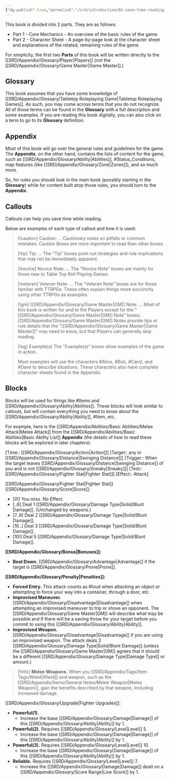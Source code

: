 ```yaml
---
{"dg-publish":true,"permalink":"/srd/introduction/01-save-time-reading/"}
---
```



This book is divided into 2<!--TODO How many!?--> parts. They are as follows:
* Part 1 - Core Mechanics - An overview of the basic rules of the game.
* Part 2 - Character Sheet - A page-by-page look at the character sheet and explanations of the related, remaining rules of the game.

For simplicity, the first two **Parts** of this book will be written directly to the [[SRD/Appendix/Glossary/Player\|Players]] (not the [[SRD/Appendix/Glossary/Game Master\|Game Master]].)

## Glossary
This book assumes that you have some knowledge of [[SRD/Appendix/Glossary/Tabletop Roleplaying Game\|Tabletop Roleplaying Games]]. As such, you may come across terms that you do not recognize. All of those terms can be found in the **Glossary** with a full description and some examples. If you are reading this book digitally, you can also click on a term to go to its **Glossary** definition.

## Appendix
Most of this book will go over the general rules and guidelines for the game. The **Appendix**, on the other hand, contains the lists of content for the game, such as [[SRD/Appendix/Glossary/Ability\|Abilities]], #Status_Conditions, map features (like [[SRD/Appendix/Glossary/Zone\|Zones]]), and so much more.

So, for rules you should look in the main book (possibly starting in the **Glossary**) while for content built atop those rules, you should turn to the **Appendix**.

## Callouts
Callouts can help you save time while reading.

Below are examples of each type of callout and how it is used:

> [!caution] Caution: ...
> Cautionary notes on pitfalls or common mistakes. Caution Boxes are more *important* to read than other boxes.

> [!tip] Tip: ...
> The "Tip" boxes point out strategies and rule implications that may not be immediately apparent.


> [!novice] Novice Note: ...
> The "Novice Note" boxes are mainly for those new to Table Top Roll Playing Games.

> [!veteran] Veteran Note: ...
> The "Veteran Note" boxes are for those familiar with TTRPGs. These often explain things more succinctly using other TTRPGs as examples.

> [!gm] [[SRD/Appendix/Glossary/Game Master\|GM]] Note: ...
> Most of this book is written for and to the Players except for the "[[SRD/Appendix/Glossary/Game Master\|GM]] Note" boxes. [[SRD/Appendix/Glossary/Game Master\|GM]] Notes provide tips or rule details that the "[[SRD/Appendix/Glossary/Game Master\|Game Master]]" may need to know, but that Players can generally skip reading.


> [!eg] Example(s)
> The "Example(s)" boxes show examples of the game in action.
> 
> Most examples will use the characters #Alice, #Bob, #Carol, and #Dave to describe situations. These characters also have complete character sheets found in the Appendix.


## Blocks
Blocks will be used for things like #Items and [[SRD/Appendix/Glossary/Ability\|Abilities]]. These blocks will look similar to callouts, but will contain everything you need to know about the [[SRD/Appendix/Glossary/Ability\|Ability]], #Item, etc.

For example, here is the [[SRD/Appendix/Abilities/Basic Abilities/Melee Attack\|Melee Attack]] from the [[SRD/Appendix/Abilities/Basic Abilities\|Basic Ability List]] **Appendix** (the details of how to read these blocks will be explored in later chapters):


<div class="transclusion internal-embed is-loaded"><div class="markdown-embed">




[Time:: [[SRD/Appendix/Glossary/Action\|Action]]] [Target:: any in [[SRD/Appendix/Glossary/Distance\|Swinging Distance]]]
[Trigger:: When the target leaves [[SRD/Appendix/Glossary/Distance\|Swinging Distance]] of you and is not [[SRD/Appendix/Glossary/Sneaky\|Sneaky]]]
[Test:: [[SRD/Appendix/Glossary/Fighter Stat\|Fighter Stat]]]
[Effect:: Attack]

[[SRD/Appendix/Glossary/Fighter Stat\|Fighter Stat]] [[SRD/Appendix/Glossary/Score\|Score]]:
* \[0!] You miss. No Effect.
* \[..6] Deal 1 [[SRD/Appendix/Glossary/Damage Type\|Solid/Blunt Damage]]. (Unchanged by weapons.)
* \[7..9] Deal 2 [[SRD/Appendix/Glossary/Damage Type\|Solid/Blunt Damage]].
* \[10..] Deal 3 [[SRD/Appendix/Glossary/Damage Type\|Solid/Blunt Damage]].
* \[10!] Deal 5 [[SRD/Appendix/Glossary/Damage Type\|Solid/Blunt Damage]].

**[[SRD/Appendix/Glossary/Bonus\|Bonuses]]:**
* **Beat Down.** [[SRD/Appendix/Glossary/Advantage\|Advantage]] if the target is [[SRD/Appendix/Glossary/Prone\|Prone]].

**[[SRD/Appendix/Glossary/Penalty\|Penalties]]:**
* **Forced Entry.** This attack counts as #loud when attacking an object or attempting to force your way into a container, through a door, etc.
* **Improvised Maneuver.** [[SRD/Appendix/Glossary/Disadvantage\|Disadvantage]] when attempting an improvised maneuver to trip or shove an opponent. The [[SRD/Appendix/Glossary/Game Master\|GM]] will describe what may be possible and if there will be a saving throw for your target before you commit to using this [[SRD/Appendix/Glossary/Ability\|Ability]].
* **Improvised Weapon.** [[SRD/Appendix/Glossary/Disadvantage\|Disadvantage]] if you are using an improvised weapon. The attack deals 2 [[SRD/Appendix/Glossary/Damage Type\|Solid/Blunt Damage]] (unless the [[SRD/Appendix/Glossary/Game Master\|GM]] agrees that it should be a different [[SRD/Appendix/Glossary/Damage Type\|Damage Type]] or amount.)

> [!info] **Melee Weapons.** When you [[SRD/Appendix/Tags/Item Tags/Wield\|Wield]] and weapon, such as the [[SRD/Appendix/Items/General Items/Melee Weapon\|Melee Weapon]], gain the benefits described by that weapon, including increased damage.

[[SRD/Appendix/Glossary/Upgrade\|Fighter Upgrades]]:
- **Powerful(1).**
    - Increase the base [[SRD/Appendix/Glossary/Damage\|Damage]] of this [[SRD/Appendix/Glossary/Ability\|Ability]] by 1.
- **Powerful(2).** Requires [[SRD/Appendix/Glossary/Level\|Level]] 5.
    - Increase the base [[SRD/Appendix/Glossary/Damage\|Damage]] of this [[SRD/Appendix/Glossary/Ability\|Ability]] by 1.
- **Powerful(3).** Requires [[SRD/Appendix/Glossary/Level\|Level]] 10.
    - Increase the base [[SRD/Appendix/Glossary/Damage\|Damage]] of this [[SRD/Appendix/Glossary/Ability\|Ability]] by 1.
- **Reliable.** Requires [[SRD/Appendix/Glossary/Level\|Level]] 7.
    - Increase the [[SRD/Appendix/Glossary/Damage\|Damage]] dealt on a [[SRD/Appendix/Glossary/Score Range\|Low Score]] by 1.


</div></div>
